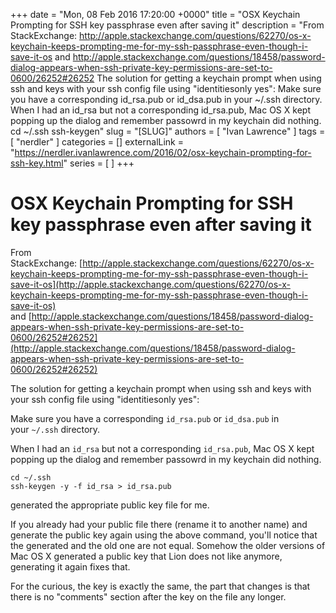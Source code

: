 +++
date = "Mon, 08 Feb 2016 17:20:00 +0000"
title = "OSX Keychain Prompting for SSH key passphrase even after saving it"
description = "From StackExchange:&nbsp;http://apple.stackexchange.com/questions/62270/os-x-keychain-keeps-prompting-me-for-my-ssh-passphrase-even-though-i-save-it-os and&nbsp;http://apple.stackexchange.com/questions/18458/password-dialog-appears-when-ssh-private-key-permissions-are-set-to-0600/26252#26252 The solution for getting a keychain prompt when using ssh and keys with your ssh config file using "identitiesonly yes": Make sure you have a corresponding&nbsp;id_rsa.pub&nbsp;or&nbsp;id_dsa.pub&nbsp;in your&nbsp;~/.ssh&nbsp;directory. When I had an&nbsp;id_rsa&nbsp;but not a corresponding&nbsp;id_rsa.pub, Mac OS X kept popping up the dialog and remember passowrd in my keychain did nothing. cd ~/.ssh ssh-keygen"
slug = "[SLUG]"
authors = [ "Ivan Lawrence" ]
tags = [ "nerdler" ]
categories = []
externalLink = "https://nerdler.ivanlawrence.com/2016/02/osx-keychain-prompting-for-ssh-key.html"
series = [ ]
+++

# OSX Keychain Prompting for SSH key passphrase even after saving it

From StackExchange: [http://apple.stackexchange.com/questions/62270/os-x-keychain-keeps-prompting-me-for-my-ssh-passphrase-even-though-i-save-it-os](http://apple.stackexchange.com/questions/62270/os-x-keychain-keeps-prompting-me-for-my-ssh-passphrase-even-though-i-save-it-os)  
and [http://apple.stackexchange.com/questions/18458/password-dialog-appears-when-ssh-private-key-permissions-are-set-to-0600/26252#26252](http://apple.stackexchange.com/questions/18458/password-dialog-appears-when-ssh-private-key-permissions-are-set-to-0600/26252#26252)  
  
The solution for getting a keychain prompt when using ssh and keys with your ssh config file using "identitiesonly yes":  

Make sure you have a corresponding `id_rsa.pub` or `id_dsa.pub` in your `~/.ssh` directory.

When I had an `id_rsa` but not a corresponding `id_rsa.pub`, Mac OS X kept popping up the dialog and remember passowrd in my keychain did nothing.

```
cd ~/.ssh
ssh-keygen -y -f id_rsa > id_rsa.pub
```

generated the appropriate public key file for me.

If you already had your public file there (rename it to another name) and generate the public key again using the above command, you'll notice that the generated and the old one are not equal. Somehow the older versions of Mac OS X generated a public key that Lion does not like anymore, generating it again fixes that.

For the curious, the key is exactly the same, the part that changes is that there is no "comments" section after the key on the file any longer.